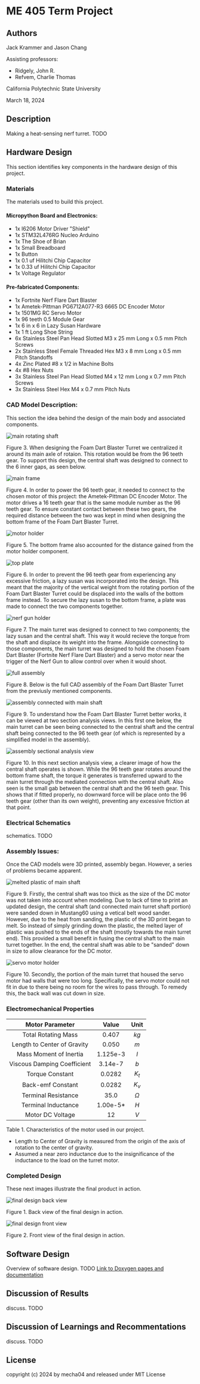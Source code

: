 # ME 405 Term Project

## Authors
Jack Krammer and Jason Chang

Assisting professors: 
* Ridgely, John R.
* Refvem, Charlie Thomas

California Polytechnic State University

March 18, 2024

## Description
Making a heat-sensing nerf turret. TODO



## Hardware Design
This section identifies key components in the hardware design 
of this project.

### Materials
The materials used to build this project.

#### Micropython Board and Electronics:
* 1x l6206 Motor Driver "Shield"
* 1x STM32L476RG Nucleo Arduino
* 1x The Shoe of Brian
* 1x Small Breadboard
* 1x Button
* 1x 0.1 uf Hilitchi Chip Capacitor
* 1x 0.33 uf Hilitchi Chip Capacitor
* 1x Voltage Regulator

#### Pre-fabricated Components:
* 1x Fortnite Nerf Flare Dart Blaster
* 1x Ametek-Pittman PG6712A077-R3 6665 DC Encoder Motor
* 1x 1501MG RC Servo Motor
* 1x 96 teeth 0.5 Module Gear
* 1x 6 in x 6 in Lazy Susan Hardware
* 1x 1 ft Long Shoe String
* 6x Stainless Steel Pan Head Slotted M3 x 25 mm Long x 0.5 mm 
Pitch Screws
* 2x Stainless Steel Female Threaded Hex M3 x 8 mm Long x 0.5 mm 
Pitch Standoffs
* 4x Zinc Plated #8 x 1/2 in Machine Bolts
* 4x #8 Hex Nuts
* 3x Stainless Steel Pan Head Slotted M4 x 12 mm Long x 0.7 mm 
Pitch Screws
* 3x Stainless Steel Hex M4 x 0.7 mm Pitch Nuts


### CAD Model Description:
This section the idea behind the design of the main body and 
associated components.


![main rotating shaft](./src/images/Shaft1.PNG)

Figure 3. When designing the Foam Dart Blaster Turret we centralized 
it around its main axle of rotaion. This rotation would be from the 
96 teeth gear. To support this design, the central shaft was 
designed to connect to the 6 inner gaps, as seen below.


![main frame](./src/images/MainFrame2.PNG)

Figure 4. In order to power the 96 teeth gear, it needed to connect 
to the chosen motor of this project: the Ametek-Pittman DC Encoder 
Motor. The motor drives a 16 teeth gear that is the same module 
number as the 96 teeth gear. To ensure constant contact between 
these two gears, the required distance between the two was kept in 
mind when designing the bottom frame of the Foam Dart Blaster Turret. 


![motor holder](./src/images/MotorHolder1.PNG)

Figure 5. The bottom frame also accounted for the distance gained from 
the motor holder component.


![top plate](./src/images/TopPlate1.PNG)

Figure 6. In order to prevent the 96 teeth gear from experiencing any 
excessive friction, a lazy susan was incorporated into the design. This 
meant that the majority of the vertical weight from the rotating portion 
of the Foam Dart Blaster Turret could be displaced into the walls of the 
bottom frame instead. To secure the lazy susan to the bottom frame, a 
plate was made to connect the two components together. 


![nerf gun holder](./src/images/NerfGunHolder1.PNG)

Figure 7. The main turret was designed to connect to two components; the 
lazy susan and the central shaft. This way it would recieve the torque 
from the shaft and displace its weight into the frame. Alongside 
connecting to those components, the main turret was designed to hold the 
chosen Foam Dart Blaster (Fortnite Nerf Flare Dart Blaster) and a servo 
motor near the trigger of the Nerf Gun to allow control over when it would 
shoot.


![full assembly](./src/images/Assembly1.PNG)

Figure 8. Below is the full CAD assembly of the Foam Dart Blaster Turret 
from the previusly mentioned components. 


![assembly connected with main shaft](./src/images/Assembly2.PNG)

Figure 9. To understand how the Foam Dart Blaster Turret better works, it 
can be viewed at two section analysis views. In this first one below, the 
main turret can be seen being connected to the central shaft and the central 
shaft being connected to the 96 teeth gear (of which is represented by a 
simplified model in the assembly). 


![assembly sectional analysis view](./src/images/Assembly3.PNG)

Figure 10. In this next section analysis view, a clearer image of how the 
central shaft operates is shown. While the 96 teeth gear rotates around 
the bottom frame shaft, the torque it generates is transferred upward to 
the main turret through the mediated connection with the central shaft. 
Also seen is the small gab between the central shaft and the 96 teeth gear. 
This shows that if fitted properly, no downward force will be place onto 
the 96 teeth gear (other than its own weight), preventing any excessive 
friction at that point. 


### Electrical Schematics

schematics. TODO


### Assembly Issues:
Once the CAD models were 3D printed, assembly began. However, a series of 
problems became apparent. 


![melted plastic of main shaft](./src/images/meltedshaft.jpg)

Figure 9. Firstly, the central shaft was too thick as the size of the DC 
motor was not taken into account when modeling. Due to lack of time to 
print an updated design, the central shaft (and connected main turret 
shaft portion) were sanded down in Mustang60 using a vetical belt wood 
sander. However, due to the heat from sanding, the plastic of the 3D 
print began to melt. So instead of simply grinding down the plastic, the 
melted layer of plastic was pushed to the ends of the shaft (mostly 
towards the main turret end). This provided a small benefit in fusing the 
central shaft to the main turret together. In the end, the central shaft 
was able to be "sanded" down in size to allow clearance for the DC motor.


![servo motor holder](./src/images/sawedservomotorholder.jpg)

Figure 10. Secondly, the portion of the main turret that housed the servo 
motor had walls that were too long. Specifically, the servo motor could not 
fit in due to there being no room for the wires to pass through. To remedy 
this, the back wall was cut down in size.


### Electromechanical Properties

| Motor Parameter | Value | Unit | 
|:---------------:|:-----:|:----:|
| Total Rotating Mass | 0.407 | $kg$ |
| Length to Center of Gravity | 0.050 | $m$ |
| Mass Moment of Inertia | 1.125e-3 | $I$ |
| Viscous Damping Coefficient | 3.14e-7 | $b$ |
| Torque Constant | 0.0282 | $K_t$ |
| Back-emf Constant | 0.0282 | $K_v$ |
| Terminal Resistance | 35.0 | $\Omega$ |
| Terminal Inductance | 1.00e-5$*$| $H$ | 
| Motor DC Voltage | 12 | $V$ |

Table 1. Characteristics of the motor used in our project.

* Length to Center of Gravity is measured from the origin of 
the axis of rotation to the center of gravity.
* Assumed a near zero inductance due to the insignificance 
of the inductance to the load on the turret motor.


### Completed Design
These next images illustrate the final product in action.

![final design back view](./src/images/final_design_back.jpg)

Figure 1. Back view of the final design in action. 


![final design front view](./src/images/final_design_front.jpg)

Figure 2. Front view of the final design in action. 


## Software Design

Overview of software design. TODO
[Link to Doxygen pages and documentation](google.com)


## Discussion of Results

discuss. TODO


## Discussion of Learnings and Recommentations 

discuss. TODO


## License 
copyright (c) 2024 by mecha04 and released under MIT License

